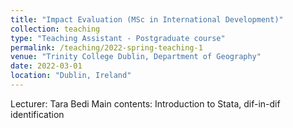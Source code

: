 ```yaml
---
title: "Impact Evaluation (MSc in International Development)"
collection: teaching
type: "Teaching Assistant - Postgraduate course"
permalink: /teaching/2022-spring-teaching-1
venue: "Trinity College Dublin, Department of Geography"
date: 2022-03-01
location: "Dublin, Ireland"
---
```


Lecturer: Tara Bedi
Main contents: Introduction to Stata, dif-in-dif identification

